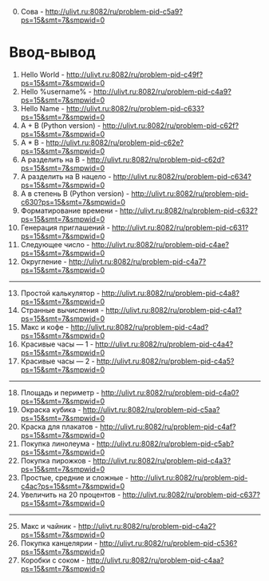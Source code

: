 0) Сова - http://ulivt.ru:8082/ru/problem-pid-c5a9?ps=15&smt=7&smpwid=0
# Ввод-вывод
1) Hello World - http://ulivt.ru:8082/ru/problem-pid-c49f?ps=15&smt=7&smpwid=0
2) Hello %username% - http://ulivt.ru:8082/ru/problem-pid-c4a9?ps=15&smt=7&smpwid=0
3) Hello Name - http://ulivt.ru:8082/ru/problem-pid-c633?ps=15&smt=7&smpwid=0
4) A + B (Python version) - http://ulivt.ru:8082/ru/problem-pid-c62f?ps=15&smt=7&smpwid=0
5) A * B - http://ulivt.ru:8082/ru/problem-pid-c62e?ps=15&smt=7&smpwid=0
6) A разделить на B - http://ulivt.ru:8082/ru/problem-pid-c62d?ps=15&smt=7&smpwid=0
7) A разделить на B нацело - http://ulivt.ru:8082/ru/problem-pid-c634?ps=15&smt=7&smpwid=0
8) A в степень B (Python version) - http://ulivt.ru:8082/ru/problem-pid-c630?ps=15&smt=7&smpwid=0
9) Форматирование времени - http://ulivt.ru:8082/ru/problem-pid-c632?ps=15&smt=7&smpwid=0
10) Генерация приглашений - http://ulivt.ru:8082/ru/problem-pid-c631?ps=15&smt=7&smpwid=0
11) Следующее число - http://ulivt.ru:8082/ru/problem-pid-c4ae?ps=15&smt=7&smpwid=0
12) Округление - http://ulivt.ru:8082/ru/problem-pid-c4a7?ps=15&smt=7&smpwid=0

---------------------------------------------
13) Простой калькулятор - http://ulivt.ru:8082/ru/problem-pid-c4a8?ps=15&smt=7&smpwid=0
14) Странные вычисления - http://ulivt.ru:8082/ru/problem-pid-c4a1?ps=15&smt=7&smpwid=0
15) Макс и кофе - http://ulivt.ru:8082/ru/problem-pid-c4ad?ps=15&smt=7&smpwid=0
16) Красивые часы — 1 - http://ulivt.ru:8082/ru/problem-pid-c4a4?ps=15&smt=7&smpwid=0
17) Красивые часы — 2 - http://ulivt.ru:8082/ru/problem-pid-c4a5?ps=15&smt=7&smpwid=0

---------------------------------------------

18) Площадь и периметр - http://ulivt.ru:8082/ru/problem-pid-c4a0?ps=15&smt=7&smpwid=0
19) Окраска кубика - http://ulivt.ru:8082/ru/problem-pid-c5aa?ps=15&smt=7&smpwid=0
20) Краска для плакатов - http://ulivt.ru:8082/ru/problem-pid-c4af?ps=15&smt=7&smpwid=0
21) Покупка линолеума - http://ulivt.ru:8082/ru/problem-pid-c5ab?ps=15&smt=7&smpwid=0
22) Покупка пирожков - http://ulivt.ru:8082/ru/problem-pid-c4a3?ps=15&smt=7&smpwid=0
23) Простые, средние и сложные - http://ulivt.ru:8082/ru/problem-pid-c4ac?ps=15&smt=7&smpwid=0
24) Увеличить на 20 процентов - http://ulivt.ru:8082/ru/problem-pid-c637?ps=15&smt=7&smpwid=0

---------------------------------------------

25) Макс и чайник - http://ulivt.ru:8082/ru/problem-pid-c4a2?ps=15&smt=7&smpwid=0
26) Покупка канцелярии - http://ulivt.ru:8082/ru/problem-pid-c536?ps=15&smt=7&smpwid=0
27) Коробки с соком - http://ulivt.ru:8082/ru/problem-pid-c4aa?ps=15&smt=7&smpwid=0
